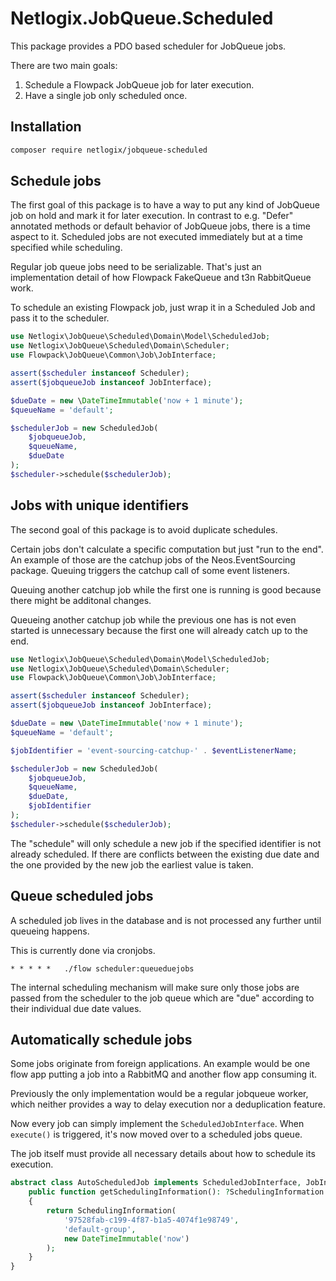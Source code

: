 # Netlogix.JobQueue.Scheduled

This package provides a PDO based scheduler for JobQueue jobs.

There are two main goals:

1. Schedule a Flowpack JobQueue job for later execution.
2. Have a single job only scheduled once.


## Installation
```bash
composer require netlogix/jobqueue-scheduled
```

## Schedule jobs

The first goal of this package is to have a way to put any kind of JobQueue job  on hold
and mark it for later execution.
In contrast to e.g. "Defer" annotated methods or default behavior of JobQueue jobs, there
is a time aspect to it.
Scheduled jobs are not executed immediately but at a time specified while scheduling.

Regular job queue jobs need to be serializable. That's just an implementation detail of
how Flowpack FakeQueue and t3n RabbitQueue work.

To schedule an existing Flowpack job, just wrap it in a Scheduled Job and pass it to
the scheduler.

```php
use Netlogix\JobQueue\Scheduled\Domain\Model\ScheduledJob;
use Netlogix\JobQueue\Scheduled\Domain\Scheduler;
use Flowpack\JobQueue\Common\Job\JobInterface;

assert($scheduler instanceof Scheduler);
assert($jobqueueJob instanceof JobInterface);

$dueDate = new \DateTimeImmutable('now + 1 minute');
$queueName = 'default';

$schedulerJob = new ScheduledJob(
    $jobqueueJob,
    $queueName,
    $dueDate
);
$scheduler->schedule($schedulerJob);
```


## Jobs with unique identifiers

The second goal of this package is to avoid duplicate schedules.

Certain jobs don't calculate a specific computation but just "run to the end".
An example of those are the catchup jobs of the Neos.EventSourcing package.
Queuing triggers the catchup call of
some event listeners.

Queuing another catchup job while the first one is running is good because there might
be additonal changes.

Queueing another catchup job while the previous one has is not even started is
unnecessary because the first one will already catch up to the end.

```php
use Netlogix\JobQueue\Scheduled\Domain\Model\ScheduledJob;
use Netlogix\JobQueue\Scheduled\Domain\Scheduler;
use Flowpack\JobQueue\Common\Job\JobInterface;

assert($scheduler instanceof Scheduler);
assert($jobqueueJob instanceof JobInterface);

$dueDate = new \DateTimeImmutable('now + 1 minute');
$queueName = 'default';

$jobIdentifier = 'event-sourcing-catchup-' . $eventListenerName;

$schedulerJob = new ScheduledJob(
    $jobqueueJob,
    $queueName,
    $dueDate,
    $jobIdentifier
);
$scheduler->schedule($schedulerJob);
```

The "schedule" will only schedule a new job if the specified identifier is not already
scheduled.
If there are conflicts between the existing due date and the one provided by the new
job the earliest value is taken.


## Queue scheduled jobs

A scheduled job lives in the database and is not processed any further until queueing
happens.

This is currently done via cronjobs.

```crontab
* * * * *   ./flow scheduler:queueduejobs
```

The internal scheduling mechanism will make sure only those jobs are passed from the
scheduler to the job queue which are "due" according to their individual due date
values.


## Automatically schedule jobs

Some jobs originate from foreign applications. An example would be one flow app
putting a job into a RabbitMQ and another flow app consuming it.

Previously the only implementation would be a regular jobqueue worker, which neither
provides a way to delay execution nor a deduplication feature.

Now every job can simply implement the `ScheduledJobInterface`. When `execute()`
is triggered, it's now moved over to a scheduled jobs queue.

The job itself must provide all necessary details about how to schedule its execution.

```php
abstract class AutoScheduledJob implements ScheduledJobInterface, JobInterface {
    public function getSchedulingInformation(): ?SchedulingInformation
    {
        return SchedulingInformation(
            '97528fab-c199-4f87-b1a5-4074f1e98749',
            'default-group',
            new DateTimeImmutable('now')
        );
    }
}
```
